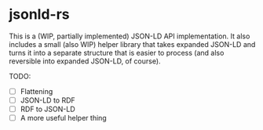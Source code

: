 # jsonld-rs

This is a (WIP, partially implemented) JSON-LD API implementation. It also includes a small (also WIP)
 helper library that takes expanded JSON-LD and turns it into a separate structure that is easier
 to process (and also reversible into expanded JSON-LD, of course).

TODO:
- [ ] Flattening
- [ ] JSON-LD to RDF
- [ ] RDF to JSON-LD
- [ ] A more useful helper thing